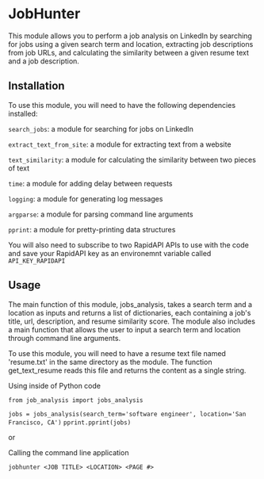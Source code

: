 # JobHunter

This module allows you to perform a job analysis on LinkedIn by searching for jobs using a given search term and location, extracting job descriptions from job URLs, and calculating the similarity between a given resume text and a job description.

## Installation
To use this module, you will need to have the following dependencies installed:

`search_jobs`: a module for searching for jobs on LinkedIn

`extract_text_from_site`: a module for extracting text from a website

`text_similarity`: a module for calculating the similarity between two pieces of text

`time`: a module for adding delay between requests

`logging`: a module for generating log messages

`argparse`: a module for parsing command line arguments

`pprint`: a module for pretty-printing data structures

You will also need to subscribe to two RapidAPI APIs to use with the code and save your RapidAPI key as an environemnt variable called `API_KEY_RAPIDAPI`

## Usage
The main function of this module, jobs_analysis, takes a search term and a location as inputs and returns a list of dictionaries, each containing a job's title, url, description, and resume similarity score. The module also includes a main function that allows the user to input a search term and location through command line arguments.

To use this module, you will need to have a resume text file named 'resume.txt' in the same directory as the module. The function get_text_resume reads this file and returns the content as a single string.

Using inside of Python code

```from job_analysis import jobs_analysis```

```jobs = jobs_analysis(search_term='software engineer', location='San Francisco, CA')```
```pprint.pprint(jobs)```

or

Calling the command line application


```jobhunter <JOB TITLE> <LOCATION> <PAGE #>```
